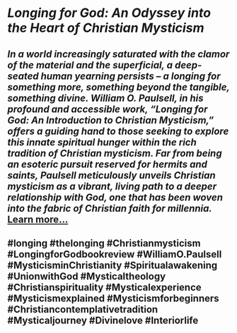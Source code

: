 # *Longing for God: An Odyssey into the Heart of Christian Mysticism*
## *In a world increasingly saturated with the clamor of the material and the superficial, a deep-seated human yearning persists – a longing for something more, something beyond the tangible, something divine. William O. Paulsell, in his profound and accessible work, “Longing for God: An Introduction to Christian Mysticism,” offers a guiding hand to those seeking to explore this innate spiritual hunger within the rich tradition of Christian mysticism. Far from being an esoteric pursuit reserved for hermits and saints, Paulsell meticulously unveils Christian mysticism as a vibrant, living path to a deeper relationship with God, one that has been woven into the fabric of Christian faith for millennia.* [Learn more…](https://spiritualkhazaana.com/longing-for-god-heart-of-christian-mysticism/)
## #longing #thelonging #Christianmysticism #LongingforGodbookreview #WilliamO.Paulsell #MysticisminChristianity #Spiritualawakening #UnionwithGod #Mysticaltheology #Christianspirituality #Mysticalexperience #Mysticismexplained #Mysticismforbeginners #Christiancontemplativetradition #Mysticaljourney #Divinelove #Interiorlife
